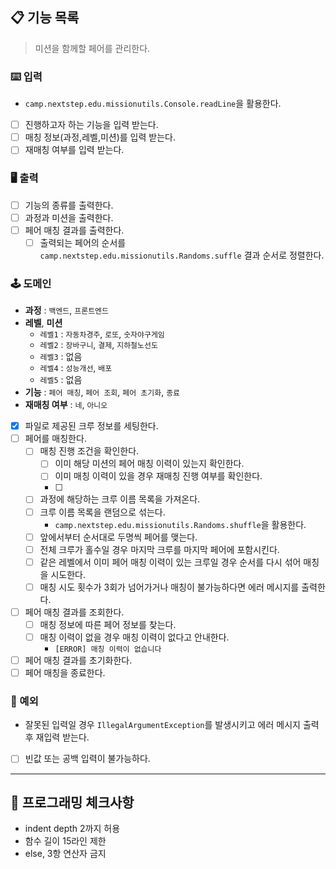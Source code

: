 ## 📋 기능 목록

> 미션을 함께할 페어를 관리한다.

### ⌨️ 입력

- `camp.nextstep.edu.missionutils.Console.readLine`을 활용한다.
- [ ] 진행하고자 하는 기능을 입력 받는다.
- [ ] 매칭 정보(과정,레벨,미션)를 입력 받는다.
- [ ] 재매칭 여부를 입력 받는다.

### 🖥 출력

- [ ] 기능의 종류를 출력한다.
- [ ] 과정과 미션을 출력한다.
- [ ] 페어 매칭 결과를 출력한다.
    - [ ] 출력되는 페어의 순서를 `camp.nextstep.edu.missionutils.Randoms.suffle` 결과 순서로 정렬한다.

### 🕹️ 도메인

- **과정** : `백엔드`, `프론트엔드`
- **레벨**, **미션**
    - `레벨1` : `자동차경주`, `로또`, `숫자야구게임`
    - `레벨2` : `장바구니`, `결제`, `지하철노선도`
    - `레벨3` : 없음
    - `레벨4` : `성능개선`, `배포`
    - `레벨5` : 없음
- **기능** : `페어 매칭`, `페어 조회`, `페어 초기화`, `종료`
- **재매칭 여부** : `네`, `아니오`
- [x] 파일로 제공된 크루 정보를 세팅한다.
- [ ] 페어를 매칭한다.
    - [ ] 매칭 진행 조건을 확인한다.
        - [ ] 이미 해당 미션의 페어 매칭 이력이 있는지 확인한다.
        - [ ] 이미 매칭 이력이 있을 경우 재매칭 진행 여부를 확인한다.
        - [ ] 
    - [ ] 과정에 해당하는 크루 이름 목록을 가져온다.
    - [ ] 크루 이름 목록을 랜덤으로 섞는다.
        - `camp.nextstep.edu.missionutils.Randoms.shuffle`을 활용한다.
    - [ ] 앞에서부터 순서대로 두명씩 페어를 맺는다.
    - [ ] 전체 크루가 홀수일 경우 마지막 크루를 마지막 페어에 포함시킨다.
    - [ ] 같은 레벨에서 이미 페어 매칭 이력이 있는 크루일 경우 순서를 다시 섞어 매칭을 시도한다.
    - [ ] 매칭 시도 횟수가 3회가 넘어가거나 매칭이 불가능하다면 에러 메시지를 출력한다.
- [ ] 페어 매칭 결과를 조회한다.
    - [ ] 매칭 정보에 따른 페어 정보를 찾는다.
    - [ ] 매칭 이력이 없을 경우 매칭 이력이 없다고 안내한다.
        - `[ERROR] 매칭 이력이 없습니다`
- [ ] 페어 매칭 결과를 초기화한다.
- [ ] 페어 매칭을 종료한다.

### 🧨 예외

- 잘못된 입력일 경우 `IllegalArgumentException`를 발생시키고 에러 메시지 출력 후 재입력 받는다.
- [ ] 빈값 또는 공백 입력이 불가능하다.

---

## 🏁 프로그래밍 체크사항

- indent depth 2까지 허용
- 함수 길이 15라인 제한
- else, 3항 연산자 금지
